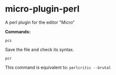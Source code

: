 # micro-plugin-perl

A perl plugin for the editor "Micro"

**Commands:**

    pcs

Save the file and check its syntax.

    pcr

This command is equivalent to: `perlcritic --brutal`
